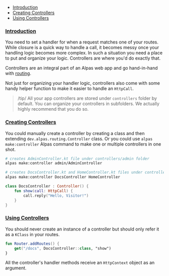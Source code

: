- [Introduction](#introduction)
- [Creating Controllers](#creating-controllers)
- [Using Controllers](#using-controllers)

<a name="introduction"></a>
### [Introduction](#introduction)

You need to set a handler for when a request matches one of your routes. While closure is a quick way to handle a call,
it becomes messy once your handling logic becomes more complex. In such a situation you need a place to put and organize
your logic. Controllers are where you'd do exactly that. 

Controllers are an integral part of an Alpas web app and go hand-in-hand with [routing](/docs/routing).

Not just for organizing your handler logic, controllers also come with some handy helper function to make it easier
to handle an `HttpCall`.

> /tip/ <span>All your app controllers are stored under `controllers` folder by default. You can organize 
> your controllers in subfolders. We actually highly recommend that you do so.</span>


<a name="creating-controllers"></a>
### [Creating Controllers](#creating-controllers)

You could manually create a controller by creating a class and then extending `dev.alpas.routing.Controller` class. Or
you could use `alpas make:controller` Alpas command to make one or multiple controllers in one shot.

```bash
# creates AdminController.kt file under controllers/admin folder
alpas make:controller admin/AdminController

# creates DocsController.kt and HomeController.kt files under controllers folder
alpas make:controller DocsController HomeController
```

<span class="line-numbers" data-start="7">

```kotlin
class DocsController : Controller() {
    fun show(call: HttpCall) {
        call.reply("Hello, Visitor!")
    }
}
```
</span>

<a name="using-controllers"></a>
### [Using Controllers](#using-controllers)

You should never create an instance of a controller but should only refer it as a `KClass` in your routes.

<span class="line-numbers" data-start="3">

```kotlin
fun Router.addRoutes() {
    get("/docs", DocsController::class, "show")
}
```

</span>

All the controller's handler methods receive an `HttpContext` object as an argument.
